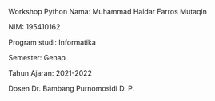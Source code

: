 Workshop Python
Nama: Muhammad Haidar Farros Mutaqin

NIM: 195410162

Program studi: Informatika

Semester: Genap

Tahun Ajaran: 2021-2022

Dosen
Dr. Bambang Purnomosidi D. P.
